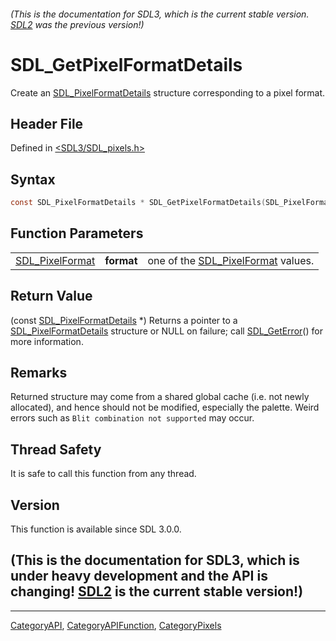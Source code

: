 ###### (This is the documentation for SDL3, which is the current stable version. [SDL2](https://wiki.libsdl.org/SDL2/) was the previous version!)
# SDL_GetPixelFormatDetails

Create an [SDL_PixelFormatDetails](SDL_PixelFormatDetails) structure corresponding to a pixel format.

## Header File

Defined in [<SDL3/SDL_pixels.h>](https://github.com/libsdl-org/SDL/blob/main/include/SDL3/SDL_pixels.h)

## Syntax

```c
const SDL_PixelFormatDetails * SDL_GetPixelFormatDetails(SDL_PixelFormat format);
```

## Function Parameters

|                                    |            |                                                       |
| ---------------------------------- | ---------- | ----------------------------------------------------- |
| [SDL_PixelFormat](SDL_PixelFormat) | **format** | one of the [SDL_PixelFormat](SDL_PixelFormat) values. |

## Return Value

(const [SDL_PixelFormatDetails](SDL_PixelFormatDetails) *) Returns a
pointer to a [SDL_PixelFormatDetails](SDL_PixelFormatDetails) structure or
NULL on failure; call [SDL_GetError](SDL_GetError)() for more information.

## Remarks

Returned structure may come from a shared global cache (i.e. not newly
allocated), and hence should not be modified, especially the palette. Weird
errors such as `Blit combination not supported` may occur.

## Thread Safety

It is safe to call this function from any thread.

## Version

This function is available since SDL 3.0.0.

## (This is the documentation for SDL3, which is under heavy development and the API is changing! [SDL2](https://wiki.libsdl.org/SDL2/) is the current stable version!)



----
[CategoryAPI](CategoryAPI), [CategoryAPIFunction](CategoryAPIFunction), [CategoryPixels](CategoryPixels)

